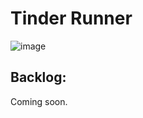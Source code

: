 # Tinder Runner

![image](https://github.com/user-attachments/assets/6418edb1-43ca-4465-b593-71831e930a65)




## Backlog:

Coming soon.
